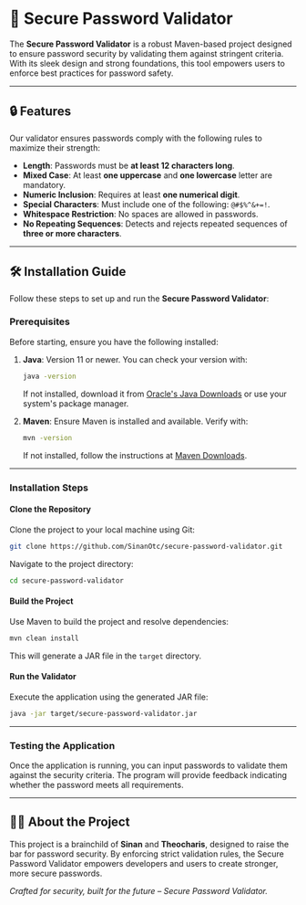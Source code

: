 # 🌟 Secure Password Validator

The **Secure Password Validator** is a robust Maven-based project designed to ensure password security by validating them against stringent criteria. With its sleek design and strong foundations, this tool empowers users to enforce best practices for password safety.

---

## 🔒 Features

Our validator ensures passwords comply with the following rules to maximize their strength:

- **Length**: Passwords must be **at least 12 characters long**.
- **Mixed Case**: At least **one uppercase** and **one lowercase** letter are mandatory.
- **Numeric Inclusion**: Requires at least **one numerical digit**.
- **Special Characters**: Must include one of the following: `@#$%^&+=!`.
- **Whitespace Restriction**: No spaces are allowed in passwords.
- **No Repeating Sequences**: Detects and rejects repeated sequences of **three or more characters**.

---

## 🛠️ Installation Guide

Follow these steps to set up and run the **Secure Password Validator**:

### Prerequisites

Before starting, ensure you have the following installed:

1. **Java**: Version 11 or newer. You can check your version with:
   ```bash
   java -version
   ```
   If not installed, download it from [Oracle's Java Downloads](https://www.oracle.com/java/technologies/javase-downloads.html) or use your system's package manager.

2. **Maven**: Ensure Maven is installed and available. Verify with:
   ```bash
   mvn -version
   ```
   If not installed, follow the instructions at [Maven Downloads](https://maven.apache.org/download.cgi).

---

### Installation Steps

#### Clone the Repository

Clone the project to your local machine using Git:

```bash
git clone https://github.com/SinanOtc/secure-password-validator.git
```

Navigate to the project directory:

```bash
cd secure-password-validator
```

#### Build the Project

Use Maven to build the project and resolve dependencies:

```bash
mvn clean install
```

This will generate a JAR file in the `target` directory.

#### Run the Validator

Execute the application using the generated JAR file:

```bash
java -jar target/secure-password-validator.jar
```

---

### Testing the Application

Once the application is running, you can input passwords to validate them against the security criteria. The program will provide feedback indicating whether the password meets all requirements.

---

## 👩‍💻 About the Project

This project is a brainchild of **Sinan** and **Theocharis**, designed to raise the bar for password security. By enforcing strict validation rules, the Secure Password Validator empowers developers and users to create stronger, more secure passwords.

_Crafted for security, built for the future – Secure Password Validator._
